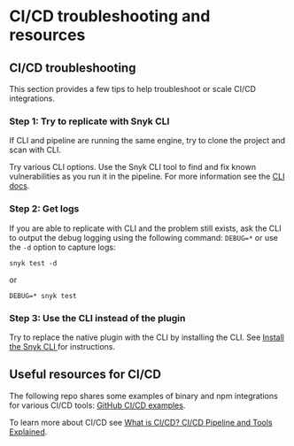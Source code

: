 # CI/CD troubleshooting and resources

## CI/CD troubleshooting

This section provides a few tips to help troubleshoot or scale CI/CD integrations.

### Step 1: Try to replicate with Snyk CLI

If CLI and pipeline are running the same engine, try to clone the project and scan with CLI.

Try various CLI options. Use the Snyk CLI tool to find and fix known vulnerabilities as you run it in the pipeline. For more information see the [CLI docs](../../../snyk-cli/).

### Step 2: Get logs

If you are able to replicate with CLI and the problem still exists, ask the CLI to output the debug logging using the following command: `DEBUG=*` or use the `-d` option to capture logs:

```
snyk test -d
```

or

```
DEBUG=* snyk test
```

### Step 3: Use the CLI instead of the plugin

Try to replace the native plugin with the CLI by installing the CLI. See [Install the Snyk CLI ](../../../snyk-cli/install-or-update-the-snyk-cli/)for instructions.

## **Useful resources for CI/CD**

The following repo shares some examples of binary and npm integrations for various CI/CD tools: [GitHub CI/CD examples](https://github.com/snyk-labs/snyk-cicd-integration-examples).

To learn more about CI/CD see [What is CI/CD? CI/CD Pipeline and Tools Explained](https://snyk.io/learn/what-is-ci-cd-pipeline-and-tools-explained/).
